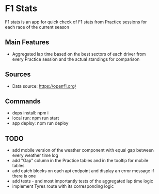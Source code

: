 # F1 Stats

F1 stats is an app for quick check of F1 stats from Practice sessions for each race of the current season

## Main Features

- Aggregated lap time based on the best sectors of each driver from every Practice session and the actual standings for comparison

## Sources

- Data source: <https://openf1.org/>

## Commands

- deps install: npm i
- local run: npm run start
- app deploy: npm run deploy

## TODO

- add mobile version of the weather component with equal gap between every weather time log
- add "Gap" column in the Practice tables and in the tooltip for mobile tables
- add catch blocks on each api endpoint and display an error message if there is one
- add tests - and most importantly tests of the aggregated lap time logic
- implement Tyres route with its corresponding logic
